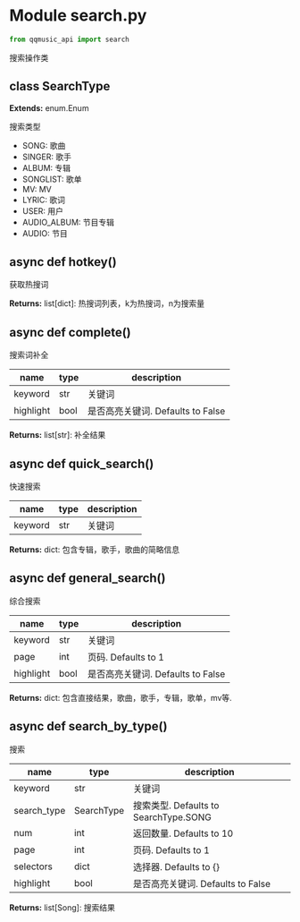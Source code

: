 # Module search.py

```python
from qqmusic_api import search
```

搜索操作类

## class SearchType

**Extends:** enum.Enum

搜索类型

+ SONG: 歌曲
+ SINGER: 歌手
+ ALBUM: 专辑
+ SONGLIST: 歌单
+ MV: MV
+ LYRIC: 歌词
+ USER: 用户
+ AUDIO_ALBUM: 节目专辑
+ AUDIO: 节目

## async def hotkey()

获取热搜词

**Returns:** list[dict]: 热搜词列表，k为热搜词，n为搜索量

## async def complete()

搜索词补全

| name | type | description |
| - | - | - |
| keyword | str | 关键词 |
| highlight | bool | 是否高亮关键词. Defaults to False |

**Returns:** list[str]: 补全结果

## async def quick_search()

快速搜索

| name | type | description |
| - | - | - |
| keyword | str | 关键词 |

**Returns:** dict: 包含专辑，歌手，歌曲的简略信息

## async def general_search()

综合搜索

| name | type | description |
| - | - | - |
| keyword | str | 关键词 |
| page | int | 页码. Defaults to 1 |
| highlight | bool | 是否高亮关键词. Defaults to False |

**Returns:** dict: 包含直接结果，歌曲，歌手，专辑，歌单，mv等.

## async def search_by_type()

搜索

| name | type | description |
| - | - | - |
| keyword | str | 关键词 |
| search_type | SearchType | 搜索类型. Defaults to SearchType.SONG |
| num | int | 返回数量. Defaults to 10 |
| page | int | 页码. Defaults to 1 |
| selectors | dict | 选择器. Defaults to {} |
| highlight | bool | 是否高亮关键词. Defaults to False |

**Returns:** list[Song]: 搜索结果
